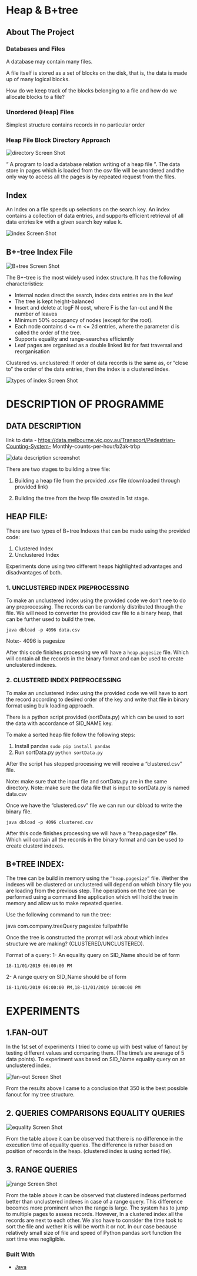 # Heap & B+tree

<!-- ABOUT THE PROJECT -->
## About The Project

### Databases and Files

A database may contain many files.

A file itself is stored as a set of blocks on the disk, that is, the data is made up of many logical blocks.

How do we keep track of the blocks belonging to a file and how do we allocate blocks to a file?

### Unordered (Heap) Files

Simplest structure contains records in no particular order

### Heap File Block Directory Approach

![directory Screen Shot][directory_of_blocks]
  
  
“ A program to load a database relation writing of a heap file ”. The data store in pages which is loaded from the csv file will be unordered and the only way to access all the pages is by repeated request from the files.
  
  
## Index
  
An Index on a file speeds up selections on the search key. An index contains a collection of data entries, and supports efficient retrieval of all data entries k∗ with a given search key value k.
  
  ![index Screen Shot][index]
    
## B+-tree Index File
    
![B+tree Screen Shot][B+tree]
    
The B+-tree is the most widely used index structure. It has the following characteristics:
    
* Internal nodes direct the search, index data entries are in the leaf
* The tree is kept height-balanced
* Insert and delete at logF N cost, where F is the fan-out and N the number of leaves
* Minimum 50% occupancy of nodes (except for the root).
* Each node contains d <= m <= 2d entries, where the parameter d is called the order of the tree.
* Supports equality and range-searches efficiently
* Leaf pages are organised as a double linked list for fast traversal and reorganisation
 
Clustered vs. unclustered: If order of data records is the same as, or “close to” the order of the data entries, then the index is a clustered index.
  
![types of index Screen Shot][clustered-unclustered]

# DESCRIPTION OF PROGRAMME
    
## DATA DESCRIPTION
  
link to data - https://data.melbourne.vic.gov.au/Transport/Pedestrian-Counting-System- Monthly-counts-per-hour/b2ak-trbp
  
![data description screenshot][data description]
    
There are two stages to building a tree file:
    
1. Building a heap file from the provided .csv file (downloaded through provided link)
    
2. Building the tree from the heap file created in 1st stage.
    
## HEAP FILE:

There are two types of B+tree Indexes that can be made using the provided code: 
1. Clustered Index
2. Unclustered Index
    
Experiments done using two different heaps highlighted advantages and disadvantages of both.
    
### 1. UNCLUSTERED INDEX PREPROCESSING
    
To make an unclustered index using the provided code we don’t nee to do any preprocessing. The records can be randomly distributed through the file. We will need to converter the provided csv file to a binary heap, that can be further used to build the tree.
    
`java dbload -p 4096 data.csv`

Note:- 4096 is pagesize
    
After this code finishes processing we will have a ``heap.pagesize`` file. Which will contain all the records in the binary format and can be used to create unclustered indexes.
    
### 2. CLUSTERED INDEX PREPROCESSING
    
To make an unclustered index using the provided code we will have to sort the record according to desired order of the key and write that file in binary format using bulk loading approach.
    
There is a python script provided (sortData.py) which can be used to sort the data with accordance of SID_NAME key.
    
To make a sorted heap file follow the following steps: 
1. Install pandas
`sudo pip install pandas`
2. Run sortData.py
`python sortData.py`
    
After the script has stopped processing we will receive a “clustered.csv” file.

 Note: make sure that the input file and sortData.py are in the same directory. 
 Note: make sure the data file that is input to sortData.py is named data.csv
    
Once we have the “clustered.csv” file we can run our dbload to write the binary file.
    
`java dbload -p 4096 clustered.csv`
    
After this code finishes processing we will have a “heap.pagesize” file. Which will contain all the records in the binary format and can be used to create clusterd indexes.
    
## B+TREE INDEX:
    
The tree can be build in memory using the `“heap.pagesize”` file. Wether the indexes will be clustered or unclustered will depend on which binary file you are loading from the previous step. The operations on the tree can be performed using a command line application which will hold the tree in memory and allow us to make repeated queries.
    
Use the following command to run the tree:
    
java com.company.treeQuery pagesize fullpathfile
    
Once the tree is constructed the prompt will ask about which index structure we are making? (CLUSTERED/UNCLUSTERED).
    
Format of a query:
1- An equality query on SID_Name should be of form
    
  `18-11/01/2019 06:00:00 PM`
    
2- A range query on SID_Name should be of form
    
  `18-11/01/2019 06:00:00 PM,18-11/01/2019 10:00:00 PM`
    
# EXPERIMENTS
    
## 1.FAN-OUT
In the 1st set of experiments I tried to come up with best value of fanout by testing different values and comparing them. (The time’s are average of 5 data points). To experiment was based on SID_Name equality query on an unclustered index.
    
![fan-out Screen Shot][fan_out]
    
From the results above I came to a conclusion that 350 is the best possible fanout for my tree structure.
    
## 2. QUERIES COMPARISONS EQUALITY QUERIES
    
![equality Screen Shot][equality_query]
  
From the table above it can be observed that there is no difference in the execution time of equality queries. The difference is rather based on position of records in the heap. (clustered index is using sorted file).
    
## 3. RANGE QUERIES
    
![range Screen Shot][range_query]
  
From the table above it can be observed that clustered indexes performed better than unclustered indexes in case of a range query. This difference becomes more prominent when the range is large. The system has to jump to multiple pages to assess records. However, In a clustered index all the records are next to each other.
We also have to consider the time took to sort the file and wether it is will be worth it or not. In our case because relatively small size of file and speed of Python pandas sort function the sort time was negligible.
    
    
### Built With

* [Java](https://www.java.com/en/)


[B+tree]: images_project/B+tree.png
[clustered-unclustered]: images_project/clustered-unclustered.png
[data description]: images_project/data_description.png
[directory_of_blocks]: images_project/directory_of_blocks.png
[index]: images_project/index.png
[packed]: images_project/packed.png
[equality_query]: images_project/equality_query.png
[range_query]: images_project/range_query.png
[fan_out]: images_project/fan_out.png

